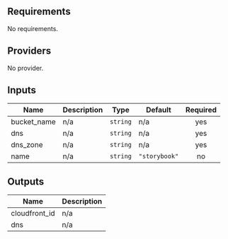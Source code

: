 ## Requirements

No requirements.

## Providers

No provider.

## Inputs

| Name | Description | Type | Default | Required |
|------|-------------|------|---------|:--------:|
| bucket\_name | n/a | `string` | n/a | yes |
| dns | n/a | `string` | n/a | yes |
| dns\_zone | n/a | `string` | n/a | yes |
| name | n/a | `string` | `"storybook"` | no |

## Outputs

| Name | Description |
|------|-------------|
| cloudfront\_id | n/a |
| dns | n/a |

